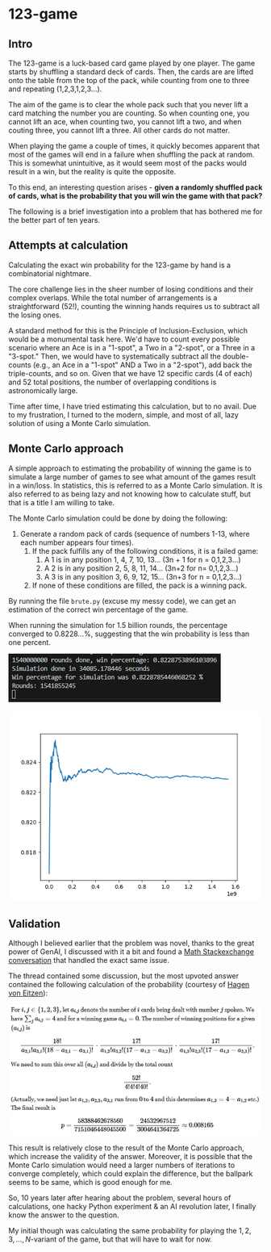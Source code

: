 # 123-game

## Intro

The 123-game is a luck-based card game played by one player. The game starts by shuffling a standard deck of cards. Then, the cards are are lifted onto the table from the top of the pack, while counting from one to three and repeating (1,2,3,1,2,3...). 

The aim of the game is to clear the whole pack such that you never lift a card matching the number you are counting. So when counting one, you cannot lift an ace, when counting two, you cannot lift a two, and when couting three, you cannot lift a three. All other cards do not matter. 

When playing the game a couple of times, it quickly becomes apparent that most of the games will end in a failure when shuffling the pack at random. This is somewhat unintuitive, as it would seem most of the packs would result in a win, but the reality is quite the opposite. 

To this end, an interesting question arises - **given a randomly shuffled pack of cards, what is the probability that you will win the game with that pack?**

The following is a brief investigation into a problem that has bothered me for the better part of ten years. 

## Attempts at calculation

Calculating the exact win probability for the 123-game by hand is a combinatorial nightmare. 

The core challenge lies in the sheer number of losing conditions and their complex overlaps. While the total number of arrangements is a straightforward ($`52!`$), counting the winning hands requires us to subtract all the losing ones.

A standard method for this is the Principle of Inclusion-Exclusion, which would be a monumental task here. We'd have to count every possible scenario where an Ace is in a "1-spot", a Two in a "2-spot", or a Three in a "3-spot." Then, we would have to systematically subtract all the double-counts (e.g., an Ace in a "1-spot" AND a Two in a "2-spot"), add back the triple-counts, and so on. Given that we have 12 specific cards (4 of each) and 52 total positions, the number of overlapping conditions is astronomically large.

Time after time, I have tried estimating this calculation, but to no avail. Due to my frustration, I turned to the modern, simple, and most of all, lazy solution of using a Monte Carlo simulation. 

## Monte Carlo approach

A simple approach to estimating the probability of winning the game is to simulate a large number of games to see what amount of the games result in a win/loss. In statistics, this is referred to as a Monte Carlo simulation. It is also referred to as being lazy and not knowing how to calculate stuff, but that is a title I am willing to take. 

The Monte Carlo simulation could be done by doing the following: 

1. Generate a random pack of cards (sequence of numbers 1-13, where each number appears four times). 
    1. If the pack fulfills any of the following conditions, it is a failed game: 
        1. A 1 is in any position 1, 4, 7, 10, 13... (3n + 1 for n = 0,1,2,3...)
        2. A 2 is in any position 2, 5, 8, 11, 14... (3n+2 for n= 0,1,2,3...)
        3. A 3 is in any position 3, 6, 9, 12, 15... (3n+3 for n = 0,1,2,3...)
    1.  If none of these conditions are filled, the pack is a winning pack. 

By running the file `brute.py` (excuse my messy code), we can get an estimation of the correct win percentage of the game.

When running the simulation for 1.5 billion rounds, the percentage converged to $0.8228...\%$, suggesting that the win probability is less than one percent.

![Console outpur after 1.5 billion rounds](./pics/console_output.png)

![Convergence of the estimate over 1.t billion rounds](./pics/graph.png)

## Validation

Although I believed earlier that the problem was novel, thanks to the great power of GenAI, I discussed with it a bit and found a [Math Stackexchange conversation](https://math.stackexchange.com/questions/414023/probability-of-winning-the-game-1-2-3) that handled the exact same issue. 

The thread contained some discussion, but the most upvoted answer contained the following calculation of the probability (courtesy of [Hagen von Eitzen](https://math.stackexchange.com/users/39174/hagen-von-eitzen)): 

![Stack exchange answer](pics/stack.png)

This result is relatively close to the result of the Monte Carlo approach, which increase the validity of the answer. Moreover, it is possible that the Monte Carlo simulation would need a larger numbers of iterations to converge completely, which could explain the difference, but the ballpark seems to be same, which is good enough for me. 

So, 10 years later after hearing about the problem, several hours of calculations, one hacky Python experiment & an AI revolution later, I finally know the answer to the question.

My initial though was calculating the same probability for playing the $1, 2, 3, ..., N$-variant of the game, but that will have to wait for now. 